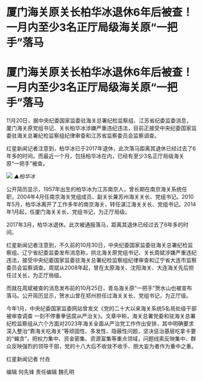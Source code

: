 # 厦门海关原关长柏华冰退休6年后被查！一月内至少3名正厅局级海关原“一把手”落马

# 厦门海关原关长柏华冰退休6年后被查！一月内至少3名正厅局级海关原“一把手”落马

11月20日，据中央纪委国家监委驻海关总署纪检监察组、江苏省纪委监委消息，厦门海关原党组书记、关长柏华冰涉嫌严重违纪违法，目前正接受中央纪委国家监委驻海关总署纪检监察组纪律审查和江苏省监察委员会监察调查。

红星新闻记者注意到，柏华冰已于2017年退休，此次落马距离其退休已经过去了6年多的时间。而最近一个月，包括柏华冰在内，已经有至少3名正厅局级海关原“一把手”被查。

![](https://inews.gtimg.com/om_bt/OzBlCxvsuvuJqpR1Qwk3AEKvtByN_pU3yQ66t-tk2yUQ4AA/1000)
_▲柏华冰_

公开简历显示，1957年出生的柏华冰为江苏南京人，曾长期在南京海关系统任职，2004年4月任南京海关党组成员、副关长兼苏州海关关长、党组书记。2010年5月，柏华冰离开了工作多年的南京海关，转任湛江海关关长、党组书记。2014年1月起，任厦门海关关长、党组书记，为正厅局级。

2017年3月，柏华冰退休。此次被通报落马，距离其退休已经过去了6年多的时间。

红星新闻记者注意到，不久前的10月30日，中央纪委国家监委驻海关总署纪检监察组、辽宁省纪委监委发布消息称，拱北海关原党组书记、关长周斌涉嫌严重违纪违法，接受中央纪委国家监委驻海关总署纪检监察组纪律审查和辽宁省大连市监察委员会监察调查。周斌从2008年起，曾在太原海关、沈阳海关、大连海关先后担任过关长，为正厅局级。

而就在周斌被查的消息发布前的10月25日，青岛海关原“一把手”贺水山也被宣布落马。公开简历显示，贺水山曾在郑州担任过海关关长、党组书记，为正厅级。

今年1月，中央纪委国家监委网站曾发文《党的二十大以来海关系统5名局处级干部被审查调查
一刻不停重拳惩腐从严治关》。文章中称，海关总署党委和驻海关总署纪检监察组从六个方面对2023年海关全面从严治党工作作出安排，其中明确要求深入整治“靠海关吃海关”等顽固性、多发性、隐蔽性问题，坚决惩治基层吃拿卡要的“蝇贪”，把权力集中、资金密集、资源富集等重点领域，问题线索反映集中、群众反映强烈的领导干部，党的十八大后不收敛不收手、胆大妄为者作为重中之重。

红星新闻记者 付垚

编辑 何先锋 责任编辑 魏孔明

